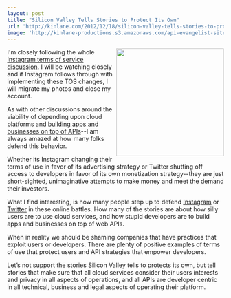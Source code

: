 ```yaml
---
layout: post
title: "Silicon Valley Tells Stories to Protect Its Own"
url: 'http://kinlane.com/2012/12/18/silicon-valley-tells-stories-to-protect-its-own/'
image: 'http://kinlane-productions.s3.amazonaws.com/api-evangelist-site/blog/telling-stories.gif'
---
```


<img class="c1" src="https://s3.amazonaws.com/kinlane-productions/api-evangelist/telling-stories.gif" alt="" width="250" align="right" />

I'm closely following the whole [Instagram terms of service discussion][1]. I will be watching closely and if Instagram follows through with implementing these TOS changes, I will migrate my photos and close my account.

As with other discussions around the viability of depending upon cloud platforms and [building apps and businesses on top of APIs][2]\--I am always amazed at how many folks defend this behavior.

Whether its Instagram changing their terms of use in favor of its advertising strategy or Twitter shutting off access to developers in favor of its own monetization strategy--they are just short-sighted, unimaginative attempts to make money and meet the demand their investors.

What I find interesting, is how many people step up to defend [Instagram][3] or [Twitter][4] in these online battles. How many of the stories are about how silly users are to use cloud services, and how stupid developers are to build apps and businesses on top of web APIs.

When in reality we should be shaming companies that have practices that exploit users or developers. There are plenty of positive examples of terms of use that protect users and API strategies that empower developers.

Let’s not support the stories Silicon Valley tells to protects its own, but tell stories that make sure that all cloud services consider their users interests and privacy in all aspects of operations, and all APIs are developer centric in all technical, business and legal aspects of operating their platform.

   [1]: http://blogs.wsj.com/digits/2012/12/18/why-the-web-is-freaking-out-over-instagrams-new-terms-of-service/
   [2]: http://www.apievangelist.com/2012/07/01/not-all-apis-are-bad/ (building apps or businesses on APIs)
   [3]: http://theindustry.cc/2012/12/18/instagram-isnt-a-public-utility/
   [4]: http://dashes.com/anil/2012/07/why-your-complaint-about-twitter-is-wrong.html
